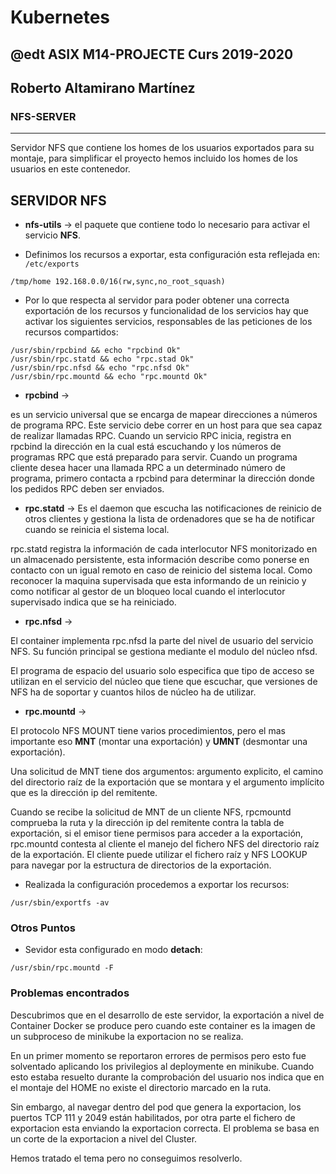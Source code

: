 # Kubernetes
## @edt ASIX M14-PROJECTE Curs 2019-2020
## Roberto Altamirano Martínez
### NFS-SERVER
------------------------------------------------------------------------
Servidor NFS que contiene los homes de los usuarios exportados para su montaje, para simplificar el proyecto
hemos incluido los homes de los usuarios en este contenedor.

## SERVIDOR NFS


* **nfs-utils** -> el paquete que contiene todo lo necesario para activar el servicio **NFS**.

* Definimos los recursos a exportar, esta configuración esta reflejada en: `/etc/exports`

```
/tmp/home 192.168.0.0/16(rw,sync,no_root_squash)
```

* Por lo que respecta al servidor para poder obtener una correcta exportación de los recursos y funcionalidad de los servicios hay que activar los siguientes servicios,
responsables de las peticiones de los recursos compartidos:


```
/usr/sbin/rpcbind && echo "rpcbind Ok"
/usr/sbin/rpc.statd && echo "rpc.stad Ok"
/usr/sbin/rpc.nfsd && echo "rpc.nfsd Ok"
/usr/sbin/rpc.mountd && echo "rpc.mountd Ok"
```

* **rpcbind** -> 

es un servicio universal que se encarga de mapear direcciones a números de programa RPC. Este servicio debe correr en un host para que sea capaz de realizar llamadas RPC. 
Cuando un servicio RPC inicia, registra en rpcbind la dirección en la cual está escuchando y los números de programas RPC que está preparado para servir. 
Cuando un programa cliente desea hacer una llamada RPC a un determinado número de programa, primero contacta a rpcbind para determinar la dirección donde los pedidos RPC deben ser enviados.

* **rpc.statd** -> 
Es el daemon que escucha las notificaciones de reinicio de otros clientes y gestiona la lista de ordenadores que se ha de notificar cuando se reinicia el sistema local.

rpc.statd registra la información de cada interlocutor NFS monitorizado en un almacenado persistente, esta información describe como ponerse en contacto con un igual remoto en caso de reinicio del sistema local. 
Como reconocer la maquina supervisada que esta informando de un reinicio y como notificar al gestor de un bloqueo local cuando el interlocutor supervisado indica que se ha reiniciado.


* **rpc.nfsd** ->


El container implementa  rpc.nfsd la parte del nivel de usuario del servicio NFS. Su función principal se gestiona mediante el modulo del núcleo nfsd.

El programa de espacio del usuario solo especifica que tipo de acceso se utilizan en el servicio del núcleo que tiene que escuchar, que versiones de NFS ha de soportar y cuantos hilos de núcleo ha de utilizar.

* **rpc.mountd** ->

El protocolo NFS MOUNT tiene varios procedimientos, pero el mas importante  eso **MNT** (montar una exportación) y **UMNT** (desmontar una exportación).

Una solicitud de MNT tiene dos argumentos: argumento explicito, el camino del directorio raíz de la exportación que se montara y el argumento implícito que es la dirección ip del remitente.

Cuando se recibe la solicitud de MNT de un cliente NFS, rpcmountd comprueba la ruta y la dirección ip del remitente contra la tabla de exportación, si el emisor tiene permisos para acceder a la exportación, rpc.mountd contesta al cliente el manejo del fichero NFS del directorio raíz de la exportación.
El cliente puede utilizar el fichero raíz y NFS LOOKUP para navegar por la estructura de directorios de la exportación.



* Realizada la configuración procedemos a exportar los recursos:

```
/usr/sbin/exportfs -av
```

### Otros Puntos

* Sevidor esta configurado en modo **detach**:

```
/usr/sbin/rpc.mountd -F
```

### Problemas encontrados

Descubrimos que en el desarrollo de este servidor, la exportación a nivel de Container Docker se produce pero cuando este container es la imagen de un subproceso de minikube la exportacion no se realiza.

En un primer momento se reportaron errores de permisos pero esto fue solventado aplicando los privilegios al deploymente en minikube.
Cuando esto estaba resuelto durante la comprobación del usuario nos indica que en el montaje del HOME no existe el directorio marcado en la ruta.

Sin embargo, al navegar dentro del pod que genera la exportacion, los puertos TCP 111 y 2049 están habilitados, por otra parte el fichero de exportacion esta enviando la exportacion correcta.
El problema se basa en un corte de la exportacion a nivel del Cluster.

Hemos tratado el tema pero no conseguimos resolverlo.


